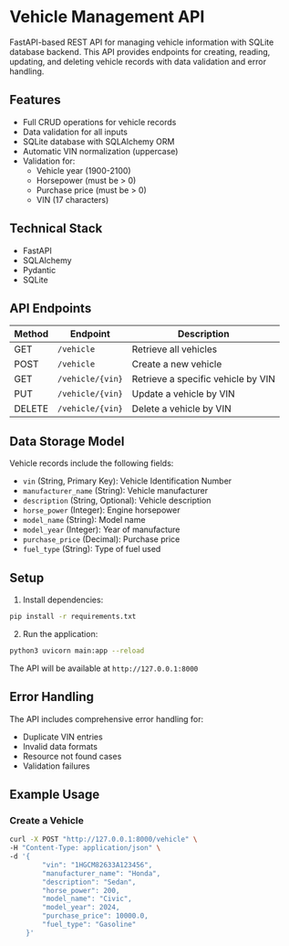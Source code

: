 # Vehicle Management API

FastAPI-based REST API for managing vehicle information with SQLite database backend. This API provides endpoints for creating, reading, updating, and deleting vehicle records with data validation and error handling.

## Features

- Full CRUD operations for vehicle records
- Data validation for all inputs
- SQLite database with SQLAlchemy ORM
- Automatic VIN normalization (uppercase)
- Validation for:
  - Vehicle year (1900-2100)
  - Horsepower (must be > 0)
  - Purchase price (must be > 0)
  - VIN (17 characters)

## Technical Stack

- FastAPI
- SQLAlchemy
- Pydantic
- SQLite

## API Endpoints

| Method | Endpoint | Description |
|--------|----------|-------------|
| GET | `/vehicle` | Retrieve all vehicles |
| POST | `/vehicle` | Create a new vehicle |
| GET | `/vehicle/{vin}` | Retrieve a specific vehicle by VIN |
| PUT | `/vehicle/{vin}` | Update a vehicle by VIN |
| DELETE | `/vehicle/{vin}` | Delete a vehicle by VIN |

## Data Storage Model

Vehicle records include the following fields:

- `vin` (String, Primary Key): Vehicle Identification Number
- `manufacturer_name` (String): Vehicle manufacturer
- `description` (String, Optional): Vehicle description
- `horse_power` (Integer): Engine horsepower
- `model_name` (String): Model name
- `model_year` (Integer): Year of manufacture
- `purchase_price` (Decimal): Purchase price
- `fuel_type` (String): Type of fuel used

## Setup

1. Install dependencies:
```bash
pip install -r requirements.txt
```

2. Run the application:
```bash
python3 uvicorn main:app --reload
```

The API will be available at `http://127.0.0.1:8000`

## Error Handling

The API includes comprehensive error handling for:
- Duplicate VIN entries
- Invalid data formats
- Resource not found cases
- Validation failures

## Example Usage

### Create a Vehicle

```bash
curl -X POST "http://127.0.0.1:8000/vehicle" \
-H "Content-Type: application/json" \
-d '{
        "vin": "1HGCM82633A123456",
        "manufacturer_name": "Honda",
        "description": "Sedan",
        "horse_power": 200,
        "model_name": "Civic",
        "model_year": 2024,
        "purchase_price": 10000.0,
        "fuel_type": "Gasoline"
    }'
```
